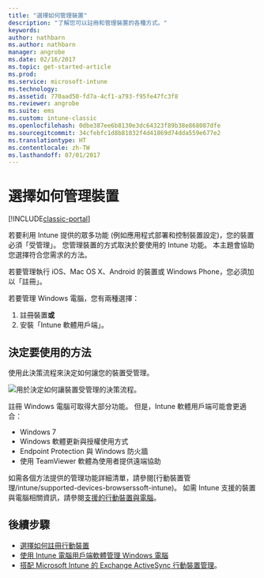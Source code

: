 ```yaml
---
title: "選擇如何管理裝置"
description: "了解您可以註冊和管理裝置的各種方式。"
keywords: 
author: nathbarn
ms.author: nathbarn
manager: angrobe
ms.date: 02/16/2017
ms.topic: get-started-article
ms.prod: 
ms.service: microsoft-intune
ms.technology: 
ms.assetid: 770aad50-fd7a-4cf1-a793-f95fe47fc3f8
ms.reviewer: angrobe
ms.suite: ems
ms.custom: intune-classic
ms.openlocfilehash: 0dbe387ee6b8130e3dc64323f89b38e868087dfe
ms.sourcegitcommit: 34cfebfc1d8b81032f4d41869d74dda559e677e2
ms.translationtype: HT
ms.contentlocale: zh-TW
ms.lasthandoff: 07/01/2017
---
```

# <a name="choose-how-to-manage-devices"></a>選擇如何管理裝置

[!INCLUDE[classic-portal](../includes/classic-portal.md)]

若要利用 Intune 提供的眾多功能 (例如應用程式部署和控制裝置設定)，您的裝置必須「受管理」。 您管理裝置的方式取決於要使用的 Intune 功能。 本主題會協助您選擇符合您需求的方法。

若要管理執行 iOS、Mac OS X、Android 的裝置或 Windows Phone，您必須加以「註冊」。

若要管理 Windows 電腦，您有兩種選擇：

1. 註冊裝置**或**
2. 安裝「Intune 軟體用戶端」。

## <a name="decide-which-method-to-use"></a>決定要使用的方法
使用此決策流程來決定如何讓您的裝置受管理。

![用於決定如何讓裝置受管理的決策流程。](./media/choose-manage-method.png)

註冊 Windows 電腦可取得大部分功能。 但是，Intune 軟體用戶端可能會更適合：

- Windows 7
- Windows 軟體更新與授權使用方式
- Endpoint Protection 與 Windows 防火牆
- 使用 TeamViewer 軟體為使用者提供遠端協助

如需各個方法提供的管理功能詳細清單，請參閱[行動裝置管理/intune/supported-devices-browserssoft-intune)。
如需 Intune 支援的裝置與電腦相關資訊，請參閱[支援的行動裝置與電腦](/intune/supported-devices-browsers#intune-supported-devices)。

## <a name="next-steps"></a>後續步驟

- [選擇如何註冊行動裝置](/intune-classic/get-started/choose-how-to-enroll-devices1)
- [使用 Intune 電腦用戶端軟體管理 Windows 電腦](/intune-classic/deploy-use/manage-windows-pcs-with-microsoft-intune)
- [搭配 Microsoft Intune 的 Exchange ActiveSync 行動裝置管理](/intune-classic/deploy-use/mobile-device-management-with-exchange-activesync-and-microsoft-intune)。
